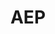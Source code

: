 ---
title: AEP
description: I took care of the conception and realization of the entire graphic design of the company. Starting from the business cards, continuing for the rest of the graphic material.
url: aep.html
data: 2020 e 2021
work: Design
img: /media/aep/mockup.png
color: "color: #1b2a6a;"
bg: "background: #F4F4F4"
slide: 
    - /media/aep/logo.jpg
    - /media/aep/bv-fronte.jpg
    - /media/aep/bv-retro.jpg
description3: Below is the brochure made in A4 format containing the company portfolio.
big-slide:
    - /media/aep/brochure1.jpg
    - /media/aep/brochure2.jpg
    - /media/aep/brochure3.jpg
---